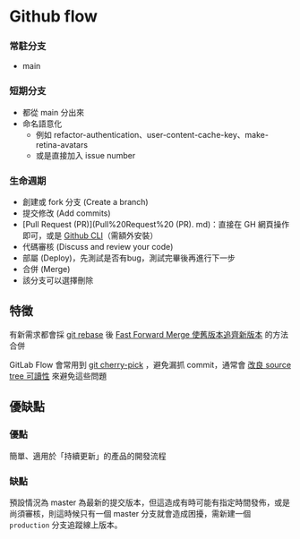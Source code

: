 # Github flow
### 常駐分支
- main

### 短期分支 
- 都從 main 分出來
- 命名語意化
	- 例如 refactor-authentication、user-content-cache-key、make-retina-avatars
	- 或是直接加入 issue number



### 生命週期
- 創建或 fork 分支 (Create a branch)
- 提交修改 (Add commits)
- [Pull Request (PR)](Pull%20Request%20 (PR). md)：直接在 GH 網頁操作即可，或是 [Github CLI](Github%20CLI.md)（需額外安裝）
- 代碼審核 (Discuss and review your code)
- 部屬 (Deploy)，先測試是否有bug，測試完畢後再進行下一步
- 合併 (Merge)
- 該分支可以選擇刪除



## 特徵
有新需求都會採 [git rebase](dontTrustYourLittleBrain/git%20rebase.md) 後 [Fast Forward Merge 使舊版本追齊新版本](dontTrustYourLittleBrain/Fast%20Forward%20Merge%20使舊版本追齊新版本.md) 的方法合併

GitLab Flow 會常用到 [git cherry-pick](dontTrustYourLittleBrain/git%20cherry-pick.md) ，避免漏抓 commit，通常會 [改良 source tree 可讀性](dontTrustYourLittleBrain/改良%20source%20tree%20可讀性.md) 來避免這些問題
## 優缺點

### 優點

簡單、適用於「持續更新」的產品的開發流程

### 缺點

預設情況為 master 為最新的提交版本，但這造成有時可能有指定時間發佈，或是尚須審核，則這時候只有一個 master 分支就會造成困擾，需新建一個 `production` 分支追蹤線上版本。

